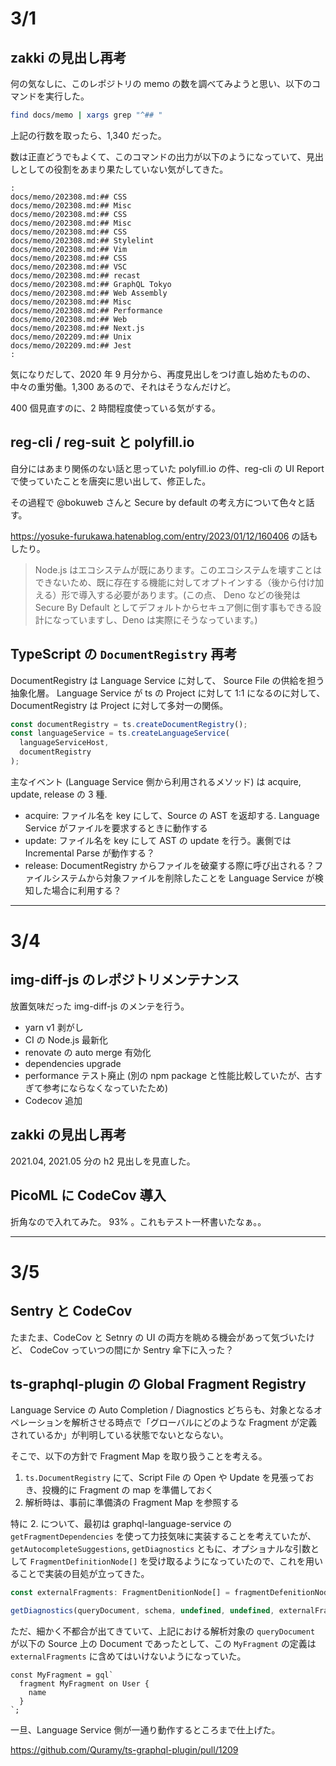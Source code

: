 # 3/1

## zakki の見出し再考

何の気なしに、このレポジトリの memo の数を調べてみようと思い、以下のコマンドを実行した。

```sh
find docs/memo | xargs grep "^## "
```

上記の行数を取ったら、1,340 だった。

数は正直どうでもよくて、このコマンドの出力が以下のようになっていて、見出しとしての役割をあまり果たしていない気がしてきた。

```
:
docs/memo/202308.md:## CSS
docs/memo/202308.md:## Misc
docs/memo/202308.md:## CSS
docs/memo/202308.md:## Misc
docs/memo/202308.md:## CSS
docs/memo/202308.md:## Stylelint
docs/memo/202308.md:## Vim
docs/memo/202308.md:## CSS
docs/memo/202308.md:## VSC
docs/memo/202308.md:## recast
docs/memo/202308.md:## GraphQL Tokyo
docs/memo/202308.md:## Web Assembly
docs/memo/202308.md:## Misc
docs/memo/202308.md:## Performance
docs/memo/202308.md:## Web
docs/memo/202308.md:## Next.js
docs/memo/202209.md:## Unix
docs/memo/202209.md:## Jest
:
```

気になりだして、2020 年 9 月分から、再度見出しをつけ直し始めたものの、中々の重労働。1,300 あるので、それはそうなんだけど。

400 個見直すのに、2 時間程度使っている気がする。

## reg-cli / reg-suit と polyfill.io

自分にはあまり関係のない話と思っていた polyfill.io の件、reg-cli の UI Report で使っていたことを唐突に思い出して、修正した。

その過程で @bokuweb さんと Secure by default の考え方について色々と話す。

https://yosuke-furukawa.hatenablog.com/entry/2023/01/12/160406 の話もしたり。

> Node.js はエコシステムが既にあります。このエコシステムを壊すことはできないため、既に存在する機能に対してオプトインする（後から付け加える）形で導入する必要があります。(この点、 Deno などの後発は Secure By Default としてデフォルトからセキュア側に倒す事もできる設計になっていますし、Deno は実際にそうなっています。)

## TypeScript の `DocumentRegistry` 再考

DocumentRegistry は Language Service に対して、 Source File の供給を担う抽象化層。
Language Service が ts の Project に対して 1:1 になるのに対して、DocumentRegistry は Project に対して多対一の関係。

```ts
const documentRegistry = ts.createDocumentRegistry();
const languageService = ts.createLanguageService(
  languageServiceHost,
  documentRegistry
);
```

主なイベント (Language Service 側から利用されるメソッド) は acquire, update, release の 3 種.

- acquire: ファイル名を key にして、Source の AST を返却する. Language Service がファイルを要求するときに動作する
- update: ファイル名を key にして AST の update を行う。裏側では Incremental Parse が動作する？
- release: DocumentRegistry からファイルを破棄する際に呼び出される？ファイルシステムから対象ファイルを削除したことを Language Service が検知した場合に利用する？

---

# 3/4

## img-diff-js のレポジトリメンテナンス

放置気味だった img-diff-js のメンテを行う。

- yarn v1 剥がし
- CI の Node.js 最新化
- renovate の auto merge 有効化
- dependencies upgrade
- performance テスト廃止 (別の npm package と性能比較していたが、古すぎて参考にならなくなっていたため)
- Codecov 追加

## zakki の見出し再考

2021.04, 2021.05 分の h2 見出しを見直した。

## PicoML に CodeCov 導入

折角なので入れてみた。 93% 。これもテスト一杯書いたなぁ。。

---

# 3/5

## Sentry と CodeCov

たまたま、CodeCov と Setnry の UI の両方を眺める機会があって気づいたけど、 CodeCov っていつの間にか Sentry 傘下に入った？

## ts-graphql-plugin の Global Fragment Registry

Language Service の Auto Completion / Diagnostics どちらも、対象となるオペレーションを解析させる時点で「グローバルにどのような Fragment が定義されているか」が判明している状態でないとならない。

そこで、以下の方針で Fragment Map を取り扱うことを考える。

1. `ts.DocumentRegistry` にて、Script File の Open や Update を見張っておき、投機的に Fragment の map を準備しておく
1. 解析時は、事前に準備済の Fragment Map を参照する

特に 2. について、最初は graphql-language-service の `getFragmentDependencies` を使って力技気味に実装することを考えていたが、`getAutocompleteSuggestions`, `getDiagnostics` ともに、オプショナルな引数として `FragmentDefinitionNode[]` を受け取るようになっていたので、これを用いることで実装の目処が立ってきた。

```ts
const externalFragments: FragmentDenitionNode[] = fragmentDefenitionNodes;

getDiagnostics(queryDocument, schema, undefined, undefined, externalFragments);
```

ただ、細かく不都合が出てきていて、上記における解析対象の `queryDocument` が以下の Source 上の Document であったとして、この `MyFragment` の定義は `externalFragments` に含めてはいけないようになっていた。

```tsx
const MyFragment = gql`
  fragment MyFragment on User {
    name
  }
`;
```

一旦、Language Service 側が一通り動作するところまで仕上げた。

https://github.com/Quramy/ts-graphql-plugin/pull/1209
